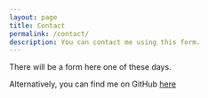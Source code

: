 ```yaml
---
layout: page
title: Contact
permalink: /contact/
description: You can contact me using this form.
---
```


There will be a form here one of these days.  

Alternatively, you can find me on GitHub [here](https://github.com/Deepfreeze32)